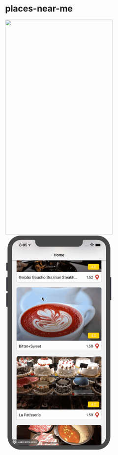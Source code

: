 # places-near-me

<img src="/demo/demoEntry.gif" width="350" height="693"/> <img src="/demo/demoApp.gif" width="350" height="693"/> 
